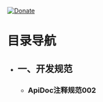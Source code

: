 [![Donate](http://www.zongdaosoft.com/static/index/images/logo.png)](http://www.zongdaosoft.com/)
# 目录导航
* ## 一、开发规范
  * ### ApiDoc注释规范002